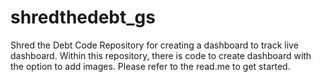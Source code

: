 # shredthedebt_gs
Shred the Debt Code Repository for creating a dashboard to track live dashboard. Within this repository, there is code to create dashboard with the option to add images. Please refer to the read.me to get started.
